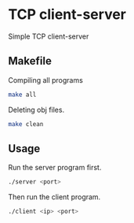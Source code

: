 # TCP client-server

Simple TCP client-server

## Makefile

Compiling all programs

```bash
make all
```
Deleting obj files.
```bash
make clean
```

## Usage

Run the server program first.

```bash
./server <port>
```
Then run the client program.
```bash
./client <ip> <port>
```